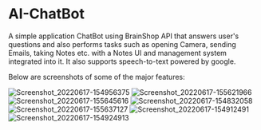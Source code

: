 # AI-ChatBot

A simple application ChatBot using BrainShop API that answers user's
questions and also performs tasks such as opening Camera, sending Emails,
taking Notes etc. with a Notes UI and management system integrated into it. It also
supports speech-to-text powered by google.

Below are screenshots of some of the major features:

![Screenshot_20220617-154956375](https://user-images.githubusercontent.com/45305113/174393404-f57ce51c-05ce-4502-a368-773819c976ab.jpg)
![Screenshot_20220617-155621966](https://user-images.githubusercontent.com/45305113/174393405-9e3e4567-3188-4367-b400-83c6eb351371.jpg)
![Screenshot_20220617-155645616](https://user-images.githubusercontent.com/45305113/174393408-46067a41-8d14-4aa2-8a62-3b24ddcb10c5.jpg)
![Screenshot_20220617-154832058](https://user-images.githubusercontent.com/45305113/174393411-7c87e65c-9167-4180-940b-bf039049f102.jpg)
![Screenshot_20220617-155637127](https://user-images.githubusercontent.com/45305113/174393413-cac34b55-96ce-49a8-a05c-2ed50f9009cb.jpg)
![Screenshot_20220617-154912491](https://user-images.githubusercontent.com/45305113/174393414-803c0f2f-ca98-46c3-8bc1-c5c8679cb752.jpg)
![Screenshot_20220617-154924913](https://user-images.githubusercontent.com/45305113/174393416-2a489bb4-6d4a-48cc-bbfa-24d517396a98.jpg)
